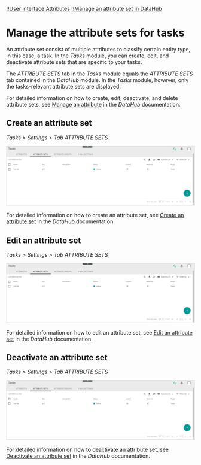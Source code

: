 [!!User interface Attributes](../UserInterface/to-be-determined)
[!!Manage an attribute set in DataHub](../../DataHub/Integration/02_ManageAttributeSets.md)

# Manage the attribute sets for tasks

An attribute set consist of multiple attributes to classify certain entity type, in this case, a task. In the *Tasks* module, you can create, edit, and deactivate attribute sets that are specific to your tasks. 

The *ATTRIBUTE SETS* tab in the *Tasks* module equals the *ATTRIBUTE SETS* tab contained in the *DataHub* module. In the *Tasks* module, however, only the tasks-relevant attribute sets are displayed. 

For detailed information on how to create, edit, deactivate, and delete attribute sets, see [Manage an attribute](../../DataHub/Integration/02_ManageAttributeSets.md) in the *DataHub* documentation.

[comment]: <> (Hier Button LOCK für Attribute sets. So gewollt? Auch in DataHub in terminologie-einspielen 2!)

[comment]: <> (so allgemein, oder unter dem jeweiligen Procedure?)

## Create an attribute set

*Tasks > Settings > Tab ATTRIBUTE SETS*

![Attribute sets](../../Assets/Screenshots/Tasks/Settings/AttributeSets/TasksAttributeSets.png "[Attribute sets]")

For detailed information on how to create an attribute set, see [Create an attribute set](../../DataHub/Integration/02_ManageAttributeSets.md#create-an-attribute-set) in the *DataHub* documentation.

## Edit an attribute set

*Tasks > Settings > Tab ATTRIBUTE SETS*

![Attribute sets](../../Assets/Screenshots/Tasks/Settings/AttributeSets/TasksAttributeSets.png "[Attribute sets]")

For detailed information on how to edit an attribute set, see [Edit an attribute set](../../DataHub/Integration/02_ManageAttributeSets.md#edit-an-attribute-set) in the *DataHub* documentation.

## Deactivate an attribute set

*Tasks > Settings > Tab ATTRIBUTE SETS*

![Attribute sets](../../Assets/Screenshots/Tasks/Settings/AttributeSets/TasksAttributeSets.png "[Attribute sets]")

For detailed information on how to deactivate an attribute set, see [Deactivate an attribute set](../../DataHub/Integration/02_ManageAttributeSets.md#deactivate-an-attribute-set) in the *DataHub* documentation.



